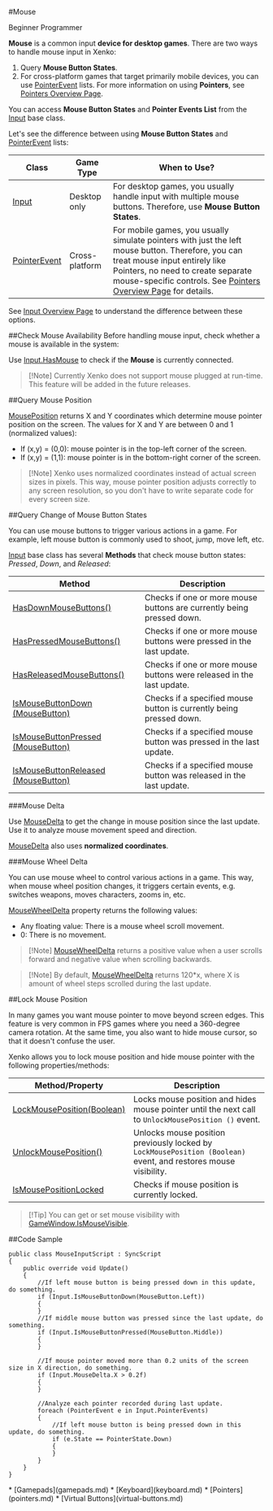#Mouse

<span class="label label-doc-level">Beginner</span>
<span class="label label-doc-audience">Programmer</span>

**Mouse** is a common input **device for desktop games**.
There are two ways to handle mouse input in Xenko:

1. Query **Mouse Button States**.
2. For cross-platform games that target primarily mobile devices, you can use [PointerEvent](xref="SiliconStudio.Xenko.Input.PointerEvent") lists.
For more information on using **Pointers**, see [Pointers Overview Page](pointers.md).

You can access **Mouse Button States** and **Pointer Events List** from the [Input](xref="SiliconStudio.Xenko.Input.InputManager") base class.

Let's see the difference between using **Mouse Button States** and [PointerEvent](xref="SiliconStudio.Xenko.Input.PointerEvent") lists:

| Class | Game Type | When to Use? |
| --- | --- | --- |
| [Input](xref="SiliconStudio.Xenko.Input.InputManager") | Desktop only | For desktop games, you usually handle input with multiple mouse buttons. Therefore, use **Mouse Button States**. |
| [PointerEvent](xref="SiliconStudio.Xenko.Input.PointerEvent") | Cross-platform | For mobile games, you usually simulate pointers with just the left mouse button. Therefore, you can treat mouse input entirely like Pointers, no need to create separate mouse-specific controls. See [Pointers Overview Page](pointers.md) for details. |

See [Input Overview Page](index.md) to understand the difference between these options.

##Check Mouse Availability
Before handling mouse input, check whether a mouse is available in the system:

Use [Input.HasMouse](xref="SiliconStudio.Xenko.Input.InputManager.HasMouse") to check if the **Mouse** is currently connected.

> [!Note] Currently Xenko does not support mouse plugged at run-time. This feature will be added in the future releases.

##Query Mouse Position

[MousePosition](xref="SiliconStudio.Xenko.Input.InputManager.MousePosition") returns X and Y
coordinates which determine mouse pointer position on the screen.
The values for X and Y are between 0 and 1 (normalized values):

* If (x,y) = (0,0): mouse pointer is in the top-left corner of the screen.
* If (x,y) = (1,1): mouse pointer is in the bottom-right corner of the screen.

> [!Note] Xenko uses normalized coordinates instead of actual screen sizes in pixels.
> This way, mouse pointer position adjusts correctly to any screen resolution,
> so you don't have to write separate code for every screen size.

##Query Change of Mouse Button States

You can use mouse buttons to trigger various actions in a game.
For example, left mouse button is commonly used to shoot, jump, move left, etc.

[Input](xref="SiliconStudio.Xenko.Input.InputManager") base class has several **Methods** that check mouse button states: _Pressed_, _Down_, and _Released_:

| Method | Description |
| --- | --- |
| [HasDownMouseButtons()](xref="SiliconStudio.Xenko.Input.InputManager.HasDownMouseButtons") | Checks if one or more mouse buttons are currently being pressed down. |
| [HasPressedMouseButtons()](xref="SiliconStudio.Xenko.Input.InputManager.HasPressedMouseButtons") | Checks if one or more mouse buttons were pressed in the last update. |
| [HasReleasedMouseButtons()](xref="SiliconStudio.Xenko.Input.InputManager.HasReleasedMouseButtons") | Checks if one or more mouse buttons were released in the last update. |
| [IsMouseButtonDown (MouseButton)](xref="SiliconStudio.Xenko.Input.InputManager.IsMouseButtonDown.SiliconStudio.Xenko.Input.MouseButton") | Checks if a specified mouse button is currently being pressed down. |
| [IsMouseButtonPressed (MouseButton)](xref="SiliconStudio.Xenko.Input.InputManager.IsMouseButtonPressed.SiliconStudio.Xenko.Input.MouseButton") | Checks if a specified mouse button was pressed in the last update. |
| [IsMouseButtonReleased (MouseButton)](xref="SiliconStudio.Xenko.Input.InputManager.IsMouseButtonReleased.SiliconStudio.Xenko.Input.MouseButton") | Checks if a specified mouse button was released in the last update. |

###Mouse Delta

Use [MouseDelta](xref="SiliconStudio.Xenko.Input.InputManager.MouseDelta") to get the change in mouse position since the last update.
Use it to analyze mouse movement speed and direction.

[MouseDelta](xref="SiliconStudio.Xenko.Input.InputManager.MouseDelta") also uses **normalized coordinates**.

###Mouse Wheel Delta 

You can use mouse wheel to control various actions in a game.
This way, when mouse wheel position changes, it triggers certain events, e.g. switches weapons, moves characters, zooms in, etc.

[MouseWheelDelta](xref="SiliconStudio.Xenko.Input.InputManager.MouseWheelDelta") property returns the following values:

* Any floating value: There is a mouse wheel scroll movement.
* 0: There is no movement.

> [!Note] [MouseWheelDelta](xref="SiliconStudio.Xenko.Input.InputManager.MouseWheelDelta") returns a positive value when a user scrolls forward and negative value when scrolling backwards.

> [!Note] By default, [MouseWheelDelta](xref="SiliconStudio.Xenko.Input.InputManager.MouseWheelDelta") returns 120*x, where X is amount of wheel steps scrolled during the last update.


##Lock Mouse Position

In many games you want mouse pointer to move beyond screen edges.
This feature is very common in FPS games where you need a 360-degree camera rotation.
At the same time, you also want to hide mouse cursor, so that it doesn't confuse the user.

Xenko allows you to lock mouse position and hide mouse pointer with the following properties/methods:

| Method/Property | Description |
| --- | --- |
| [LockMousePosition(Boolean)](xref="SiliconStudio.Xenko.Input.InputManager.LockMousePosition.System.Boolean") | Locks mouse position and hides mouse pointer until the next call to ``UnlockMousePosition ()`` event. |
| [UnlockMousePosition()](xref="SiliconStudio.Xenko.Input.InputManager.UnlockMousePosition") | Unlocks mouse position previously locked by ``LockMousePosition (Boolean)`` event, and restores mouse visibility. |
| [IsMousePositionLocked](xref="SiliconStudio.Xenko.Input.InputManager.IsMousePositionLocked") | Checks if mouse position is currently locked. |

> [!Tip] You can get or set mouse visibility with [GameWindow.IsMouseVisible](xref="SiliconStudio.Xenko.Games.GameWindow.IsMouseVisible").

##Code Sample

```
public class MouseInputScript : SyncScript
{
	public override void Update()
	{
		//If left mouse button is being pressed down in this update, do something.
		if (Input.IsMouseButtonDown(MouseButton.Left))
		{   
		}
		//If middle mouse button was pressed since the last update, do something.
		if (Input.IsMouseButtonPressed(MouseButton.Middle))
		{  
		}

		//If mouse pointer moved more than 0.2 units of the screen size in X direction, do something.
		if (Input.MouseDelta.X > 0.2f)
		{
		}
		
		//Analyze each pointer recorded during last update.
		foreach (PointerEvent e in Input.PointerEvents)
		{   
			//If left mouse button is being pressed down in this update, do something.
			if (e.State == PointerState.Down)
			{
			}
		}
	}
}
```

<div class="doc-relatedtopics">
* [Gamepads](gamepads.md)
* [Keyboard](keyboard.md)
* [Pointers](pointers.md)
* [Virtual Buttons](virtual-buttons.md)
</div>
